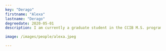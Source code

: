 ```yaml
---
key: "Derago"
firstname: "Alexa"
lastname: "Derago"
degreedate: 2020-05-01
description: I am currently a graduate student in the CCIB M.S. program at Rutgers University - Camden. My Bachelor's degree is in pure mathematics from the Pennsylvania State University. I have experience as an undergraduate teaching assistant in biological mathematics courses and decided to pursue research in applied mathematics upon completion of my undergraduate degree. Applying my mathematical background to biological studies has been quite rewarding and I look forward to continuing my work in the Piccoli lab. <a href="mailto:acd210@scarletmail.rutgers.edu">Email Me</a> 

image: /images/people/alexa.jpeg

---
```

